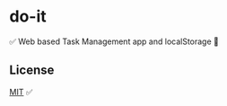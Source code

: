 # do-it

✅ Web based Task Management app and localStorage 🔎 

## License

[MIT](https://choosealicense.com/licenses/mit/) ✅
